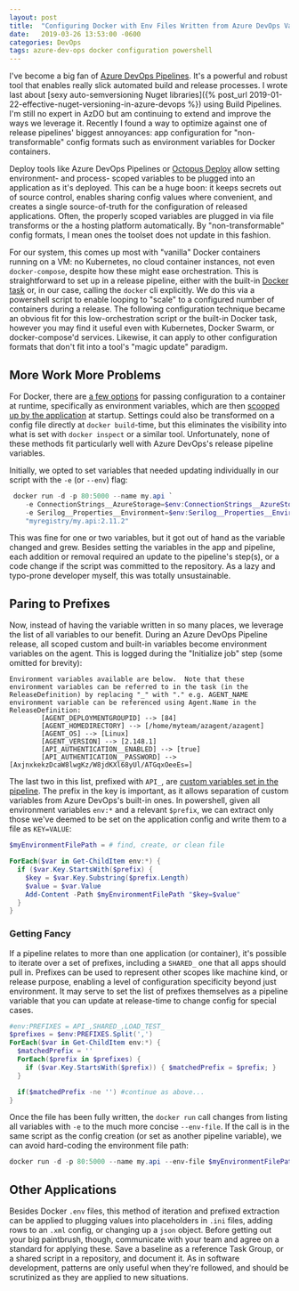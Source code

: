 ```yaml
---
layout: post
title:  "Configuring Docker with Env Files Written from Azure DevOps Variables"
date:   2019-03-26 13:53:00 -0600
categories: DevOps
tags: azure-dev-ops docker configuration powershell
---
```


I've become a big fan of [Azure DevOps Pipelines](https://docs.microsoft.com/en-us/azure/devops/pipelines/). It's a powerful and robust tool that enables really slick automated build and release processes. I wrote last about [sexy auto-semversioning Nuget libraries]({% post_url 2019-01-22-effective-nuget-versioning-in-azure-devops %}) using Build Pipelines. I'm still no expert in AzDO but am continuing to extend and improve the ways we leverage it. Recently I found a way to optimize against one of release pipelines' biggest annoyances: app configuration for "non-transformable" config formats such as environment variables for Docker containers. <!--more-->

Deploy tools like Azure DevOps Pipelines or [Octopus Deploy](https://octopus.com/) allow setting environment- and process- scoped variables to be plugged into an application as it's deployed. This can be a huge boon: it keeps secrets out of source control, enables sharing config values where convenient, and creates a single source-of-truth for the configuration of released applications. Often, the properly scoped variables are plugged in via file transforms or the a hosting platform automatically. By "non-transformable" config formats, I mean ones the toolset does not update in this fashion.

For our system, this comes up most with "vanilla" Docker containers running on a VM: no Kubernetes, no cloud container instances, not even `docker-compose`, despite how these might ease orchestration. This is straightforward to set up in a release pipeline, either with the built-in [Docker task](https://docs.microsoft.com/en-us/azure/devops/pipelines/tasks/build/Docker?view=azure-devops#run-command) or, in our case, calling the `docker` cli explicitly. We do this via a powershell script to enable looping to "scale" to a configured number of containers during a release. The following configuration technique became an obvious fit for this low-orchestration script or the built-in Docker task, however you may find it useful even with Kubernetes, Docker Swarm, or docker-compose'd services. Likewise, it can apply to other configuration formats that don't fit into a tool's "magic update" paradigm.

## More Work More Problems

For Docker, there are [a few options](https://docs.Docker.com/engine/reference/commandline/run/#set-environment-variables--e---env---env-file) for passing configuration to a container at runtime, specifically as environment variables, which are then [scooped up by the application](https://docs.microsoft.com/en-us/dotnet/api/microsoft.extensions.configuration.environmentvariablesextensions.addenvironmentvariables?view=aspnetcore-2.2) at startup. Settings could also be transformed on a config file directly at `docker build`-time, but this eliminates the visibility into what is set with `docker inspect` or a similar tool. Unfortunately, none of these methods fit particularly well with Azure DevOps's release pipeline variables.

Initially, we opted to set variables that needed updating individually in our script with the `-e` (or `--env`) flag:

```powershell
 docker run -d -p 80:5000 --name my.api `
    -e ConnectionStrings__AzureStorage=$env:ConnectionStrings__AzureStorage `
    -e Serilog__Properties__Environment=$env:Serilog__Properties__Environment `
    "myregistry/my.api:2.11.2"
```

This was fine for one or two variables, but it got out of hand as the variable changed and grew. Besides setting the variables in the app and pipeline, each addition or removal required an update to the pipeline's step(s), or a code change if the script was committed to the repository. As a lazy and typo-prone developer myself, this was totally unsustainable.

## Paring to Prefixes

Now, instead of having the variable written in so many places, we leverage the list of all variables to our benefit. During an Azure DevOps Pipeline release, all scoped custom and built-in variables become environment variables on the agent. This is logged during the "Initialize job" step (some omitted for brevity):

```console
Environment variables available are below.  Note that these environment variables can be referred to in the task (in the ReleaseDefinition) by replacing "_" with "." e.g. AGENT_NAME environment variable can be referenced using Agent.Name in the ReleaseDefinition:
        [AGENT_DEPLOYMENTGROUPID] --> [84]
        [AGENT_HOMEDIRECTORY] --> [/home/myteam/azagent/azagent]
        [AGENT_OS] --> [Linux]
        [AGENT_VERSION] --> [2.148.1]
        [API_AUTHENTICATION__ENABLED] --> [true]
        [API_AUTHENTICATION__PASSWORD] --> [AxjnxkekzDcaW8lwgKz/W8jdKXl68yUl/ATGqxOeeEs=]
```

The last two in this list, prefixed with `API_`, are [custom variables set in the pipeline](https://docs.microsoft.com/en-us/azure/devops/pipelines/release/variables#custom-variables). The prefix in the key is important, as it allows separation of custom variables from Azure DevOps's built-in ones. In powershell, given all environment variables `env:*` and a relevant `$prefix`, we can extract only those we've deemed to be set on the application config and write them to a file as `KEY=VALUE`:

```powershell
$myEnvironmentFilePath = # find, create, or clean file

ForEach($var in Get-ChildItem env:*) {
  if ($var.Key.StartsWith($prefix) {
    $key = $var.Key.Substring($prefix.Length)
    $value = $var.Value
    Add-Content -Path $myEnvironmentFilePath "$key=$value"
  }
}
```

### Getting Fancy

If a pipeline relates to more than one application (or container), it's possible to iterate over a set of prefixes, including a `SHARED_` one that all apps should pull in. Prefixes can be used to represent other scopes like machine kind, or release purpose, enabling a level of configuration specificity beyond just environment. It may serve to set the list of prefixes themselves as a pipeline variable that you can update at release-time to change config for special cases.

```powershell
#env:PREFIXES = API_,SHARED_,LOAD_TEST_
$prefixes = $env:PREFIXES.Split(',')
ForEach($var in Get-ChildItem env:*) {
  $matchedPrefix = ''
  ForEach($prefix in $prefixes) {
    if ($var.Key.StartsWith($prefix)) { $matchedPrefix = $prefix; }
  }

  if($matchedPrefix -ne '') #continue as above...
}
```

Once the file has been fully written, the `docker run` call changes from listing all variables with `-e` to the much more concise `--env-file`. If the call is in the same script as the config creation (or set as another pipeline variable), we can avoid hard-coding the environment file path:

```powershell
docker run -d -p 80:5000 --name my.api --env-file $myEnvironmentFilePath "myregistry/my.api:2.11.2"
```

## Other Applications

Besides Docker `.env` files, this method of iteration and prefixed extraction can be applied to plugging values into placeholders in `.ini` files, adding rows to an `.xml` config, or changing up a `json` object. Before getting out your big paintbrush, though, communicate with your team and agree on a standard for applying these. Save a baseline as a reference Task Group, or a shared script in a repository, and document it. As in software development, patterns are only useful when they're followed, and should be scrutinized as they are applied to new situations.
